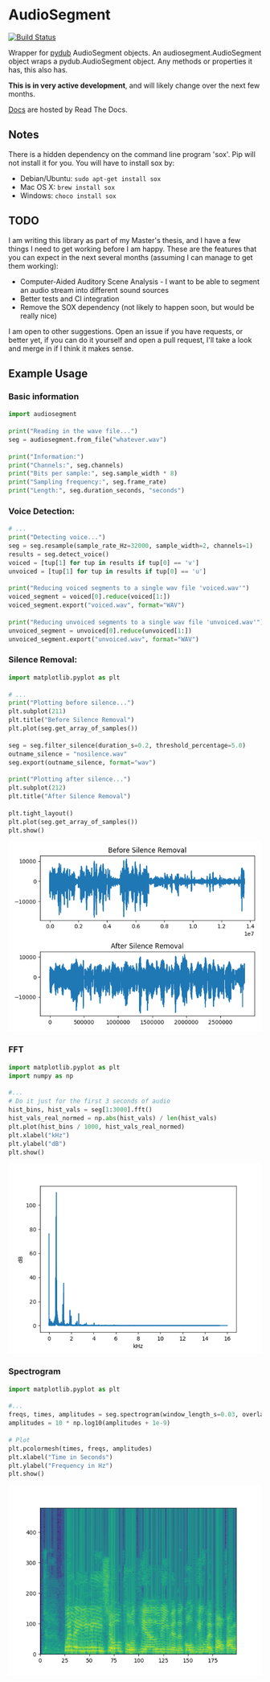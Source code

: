 # AudioSegment
[![Build Status](https://travis-ci.org/MaxStrange/AudioSegment.svg?branch=master)](https://travis-ci.org/MaxStrange/AudioSegment)

Wrapper for [pydub](https://github.com/jiaaro/pydub) AudioSegment objects. An audiosegment.AudioSegment object wraps
a pydub.AudioSegment object. Any methods or properties it has, this also has.

**This is in very active development**, and will likely change over the next few months.

[Docs](http://audiosegment.readthedocs.io/en/latest/audiosegment.html) are hosted by Read The Docs.

## Notes
There is a hidden dependency on the command line program 'sox'. Pip will not install it for you.
You will have to install sox by:
- Debian/Ubuntu: `sudo apt-get install sox`
- Mac OS X: `brew install sox`
- Windows: `choco install sox`

## TODO
I am writing this library as part of my Master's thesis, and I have a few things I need to get working
before I am happy. These are the features that you can expect in the next several months (assuming I can
manage to get them working):

- Computer-Aided Auditory Scene Analysis - I want to be able to segment an audio stream into different sound sources
- Better tests and CI integration
- Remove the SOX dependency (not likely to happen soon, but would be really nice)

I am open to other suggestions. Open an issue if you have requests, or better yet, if you can do it yourself and open
a pull request, I'll take a look and merge in if I think it makes sense.


## Example Usage

### Basic information
```python
import audiosegment

print("Reading in the wave file...")
seg = audiosegment.from_file("whatever.wav")

print("Information:")
print("Channels:", seg.channels)
print("Bits per sample:", seg.sample_width * 8)
print("Sampling frequency:", seg.frame_rate)
print("Length:", seg.duration_seconds, "seconds")
```

### Voice Detection:
```python
# ...
print("Detecting voice...")
seg = seg.resample(sample_rate_Hz=32000, sample_width=2, channels=1)
results = seg.detect_voice()
voiced = [tup[1] for tup in results if tup[0] == 'v']
unvoiced = [tup[1] for tup in results if tup[0] == 'u']

print("Reducing voiced segments to a single wav file 'voiced.wav'")
voiced_segment = voiced[0].reduce(voiced[1:])
voiced_segment.export("voiced.wav", format="WAV")

print("Reducing unvoiced segments to a single wav file 'unvoiced.wav'")
unvoiced_segment = unvoiced[0].reduce(unvoiced[1:])
unvoiced_segment.export("unvoiced.wav", format="WAV")
```

### Silence Removal:
```python
import matplotlib.pyplot as plt

# ...
print("Plotting before silence...")
plt.subplot(211)
plt.title("Before Silence Removal")
plt.plot(seg.get_array_of_samples())

seg = seg.filter_silence(duration_s=0.2, threshold_percentage=5.0)
outname_silence = "nosilence.wav"
seg.export(outname_silence, format="wav")

print("Plotting after silence...")
plt.subplot(212)
plt.title("After Silence Removal")

plt.tight_layout()
plt.plot(seg.get_array_of_samples())
plt.show()
```

![alt text](docs/images/silencecompare.png "Silence Removal")

### FFT
```python
import matplotlib.pyplot as plt
import numpy as np

#...
# Do it just for the first 3 seconds of audio
hist_bins, hist_vals = seg[1:3000].fft()
hist_vals_real_normed = np.abs(hist_vals) / len(hist_vals)
plt.plot(hist_bins / 1000, hist_vals_real_normed)
plt.xlabel("kHz")
plt.ylabel("dB")
plt.show()
```

![alt text](docs/images/fft.png "FFT of Fur Elise")

### Spectrogram
```python
import matplotlib.pyplot as plt

#...
freqs, times, amplitudes = seg.spectrogram(window_length_s=0.03, overlap=0.5)
amplitudes = 10 * np.log10(amplitudes + 1e-9)

# Plot
plt.pcolormesh(times, freqs, amplitudes)
plt.xlabel("Time in Seconds")
plt.ylabel("Frequency in Hz")
plt.show()
```

![alt text](docs/images/spectrogram.png "Spectrogram of voice")

